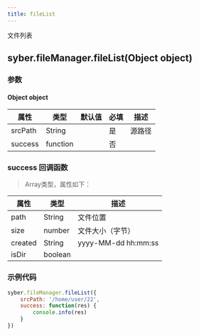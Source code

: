 ```yaml
---
title: fileList
---
```


文件列表


## syber.fileManager.fileList(Object object)
### 参数
#### Object object
| 属性     | 类型   | 默认值  |  必填 | 描述                         |
| ---------- | ------- | -------- | ---------------- | ----------------------------------
| srcPath | String |  | 是| 源路径 |
| success | function |  |  否     |       |

### success 回调函数
> Array类型，属性如下：

属性 | 类型 | 描述
---|---|---
path | String | 文件位置|
size | number | 文件大小（字节）|
created | String | yyyy-MM-dd hh:mm:ss|
isDir | boolean | |

### 示例代码

```javascript
syber.fileManager.fileList({
    srcPath: '/home/user/22',
    success: function(res) {
        console.info(res)
    }
})
```

